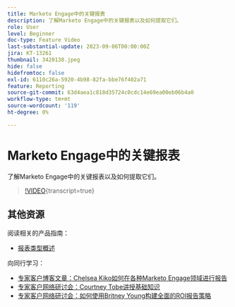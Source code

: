 ```yaml
---
title: Marketo Engage中的关键报表
description: 了解Marketo Engage中的关键报表以及如何提取它们。
role: User
level: Beginner
doc-type: Feature Video
last-substantial-update: 2023-09-06T00:00:00Z
jira: KT-13261
thumbnail: 3420138.jpeg
hide: false
hidefromtoc: false
exl-id: 6110c26a-5920-4b98-82fa-bbe76f402a71
feature: Reporting
source-git-commit: 63d4aea1c818d35724c0cdc14e69ea00eb06b4a0
workflow-type: tm+mt
source-wordcount: '119'
ht-degree: 0%

---
```


# Marketo Engage中的关键报表

了解Marketo Engage中的关键报表以及如何提取它们。

>[!VIDEO](https://video.tv.adobe.com/v/3420138/?learn=on){transcript=true}

## 其他资源

阅读相关的产品指南：

* [报表类型概述](https://experienceleague.adobe.com/docs/marketo/using/product-docs/reporting/basic-reporting/report-types/report-type-overview.html?lang=en)

向同行学习：

* [专家客户博客文章：Chelsea Kiko如何在各种Marketo Engage领域进行报告](https://nation.marketo.com/t5/product-blogs/how-marketo-champion-chelsea-kiko-reports-in-various-marketo/ba-p/242627)
* [专家客户网络研讨会：Courtney Tobe讲授基础知识](https://nation.marketo.com/t5/product-blogs/on-demand-webinar-beyond-the-basics-marketo-reporting/ba-p/302116)
* [专家客户网络研讨会：如何使用Britney Young构建全面的ROI报告策略](https://nation.marketo.com/t5/product-blogs/on-demand-webinar-rounding-out-your-reporting-how-to-build-a/ba-p/319082)
